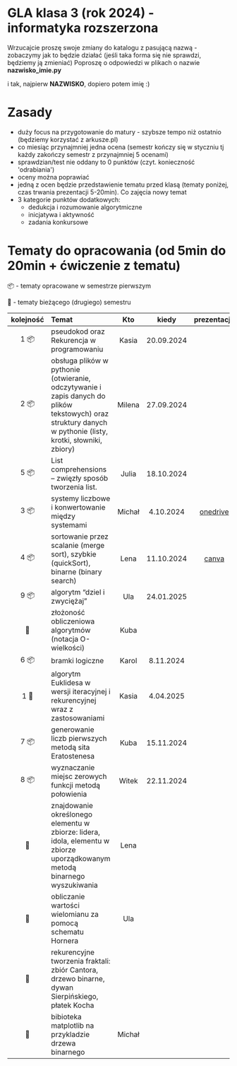 # GLA klasa 3 (rok 2024) - informatyka rozszerzona 
Wrzucajcie proszę swoje zmiany do katalogu z pasującą nazwą - zobaczymy jak to będzie działać (jeśli taka forma się nie sprawdzi, będziemy ją zmieniać)
Poproszę o odpowiedzi w plikach o nazwie **nazwisko_imie.py** 

i tak, najpierw **NAZWISKO**, dopiero potem imię :)

# Zasady
- duży focus na przygotowanie do matury - szybsze tempo niż ostatnio (będziemy korzystać z arkusze.pl)
- co miesiąc przynajmniej jedna ocena (semestr kończy się w styczniu tj każdy zakończy semestr z przynajmniej 5 ocenami)
- sprawdzian/test nie oddany to 0 punktów (czyt. konieczność 'odrabiania')
- oceny można poprawiać
- jedną z ocen będzie przedstawienie tematu przed klasą (tematy poniżej, czas trwania prezentacji 5-20min). Co zajęcia nowy temat
- 3 kategorie punktów dodatkowych:
    - dedukcja i rozumowanie algorytmiczne
    - inicjatywa i aktywność
    - zadania konkursowe
  
# Tematy do opracowania (od 5min do 20min + ćwiczenie z tematu)

📦 - tematy opracowane w semestrze pierwszym

📌 - tematy bieżącego (drugiego) semestru

| kolejność    | Temat                                                                                                                      | Kto                       | kiedy                            | prezentacja |
| :---:        | :----------------                                                                                                          | :------:                  | :----:                           | :-----:     |
| 1 📦 | pseudokod oraz Rekurencja w programowaniu                                                                                    |   Kasia                   | 20.09.2024                       |             |
| 2 📦 | obsługa plików w pythonie (otwieranie, odczytywanie i zapis danych do plików tekstowych) oraz struktury danych w pythonie (listy, krotki, słowniki, zbiory)|    Milena  |  27.09.2024     |             |
| 5 📦 | List comprehensions – zwięzły sposób tworzenia list.                                                                         |   Julia                   |        18.10.2024                |             |
| 3 📦 | systemy liczbowe i konwertowanie między systemami                                                                            |   Michał                  |        4.10.2024                 |  [onedrive](https://1drv.ms/p/s!Ahvhmcr-0MY8a0kMlTxvv3C9EAM?e=1avMFs)           |   
| 4 📦 | sortowanie przez scalanie (merge sort), szybkie (quickSort), binarne (binary search)                                         |   Lena                    |        11.10.2024                |  [canva](https://www.canva.com/design/DAGTFwjdFis/etFXKeiS_rPjNesLSUrepw/view?utm_content=DAGTFwjdFis&utm_campaign=designshare&utm_medium=link&utm_source=editor)           |
| 9 📦 | algorytm “dziel i zwyciężaj”                                                                                                 |    Ula                    |        24.01.2025                |             |
| 📌 | złożoność obliczeniowa algorytmów (notacja O-wielkości)                                                                      |         Kuba              |                                  |             |
| 6 📦 | bramki logiczne                                                                                                              |   Karol                   |        8.11.2024                 |             |
| 1 📌 | algorytm Euklidesa w wersji iteracyjnej i rekurencyjnej wraz z zastosowaniami                                                |   Kasia                   |        4.04.2025                 |             |
| 7 📦 | generowanie liczb pierwszych metodą sita Eratostenesa                                                                        |   Kuba                    |        15.11.2024                |             |
| 8 📦 | wyznaczanie miejsc zerowych funkcji metodą połowienia                                                                        |   Witek                   |        22.11.2024                |             |
| 📌 | znajdowanie określonego elementu w zbiorze: lidera, idola, elementu w zbiorze uporządkowanym metodą binarnego wyszukiwania   |   Lena                    |                                  |             |
| 📌 | obliczanie wartości wielomianu za pomocą schematu Hornera                                                                    |   Ula                     |                                  |             |
| 📌 | rekurencyjne tworzenia fraktali: zbiór Cantora, drzewo binarne, dywan Sierpińskiego, płatek Kocha                                     |                           |                                  |             |
| 📌 | bibioteka matplotlib na przykladzie drzewa binarnego                                                                         |  Michał                   |                                  |             |



      
